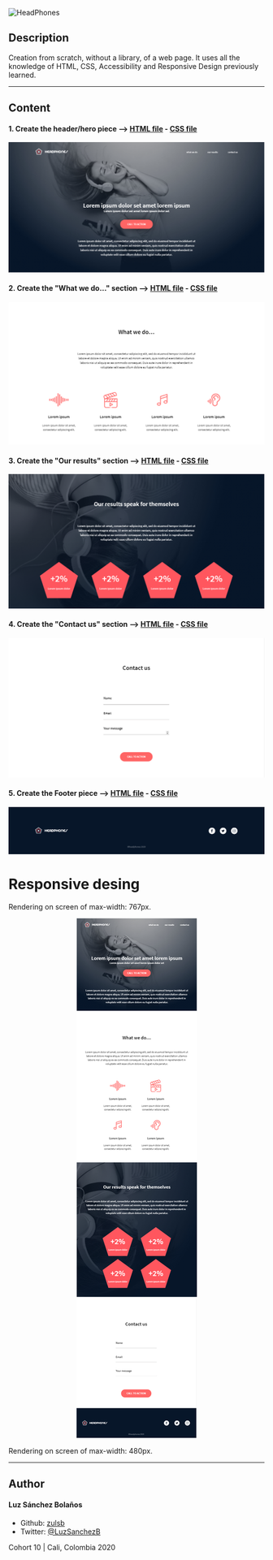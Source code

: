 ![HeadPhones](https://user-images.githubusercontent.com/7723544/91771967-8add9800-eba9-11ea-8805-b8973dd61ab8.gif)

## Description

Creation from scratch, without a library, of a web page. It uses all the knowledge of HTML, CSS, Accessibility and Responsive Design previously learned.

---
## Content
#### 1. Create the header/hero piece --> [HTML file](./0-index.html) - [CSS file](./0-styles.css)
![](./images/Header.png)

#### 2. Create the "What we do…" section --> [HTML file](./1-index.html) - [CSS file](./1-styles.css)
![](./images/Wwd-section.png)

#### 3. Create the "Our results" section --> [HTML file](./2-index.html) - [CSS file](./2-styles.css)
![](./images/Our-section.png)

#### 4. Create the "Contact us" section --> [HTML file](./3-index.html) - [CSS file](./3-styles.css)
![](./images/Contact-section.png)

#### 5. Create the Footer piece --> [HTML file](./4-index.html) - [CSS file](./4-styles.css)
![](./images/Footer.png)

# Responsive desing
Rendering on screen of max-width: 767px.
<p align="center">
<img src="./images/767px.png">
</p>

Rendering on screen of max-width: 480px.

---

## Author
#### Luz Sánchez Bolaños
- Github: [zulsb](https://github.com/zulsb)
- Twitter: [@LuzSanchezB](https://twitter.com/LuzSanchezB)

Cohort 10 | Cali, Colombia 2020
